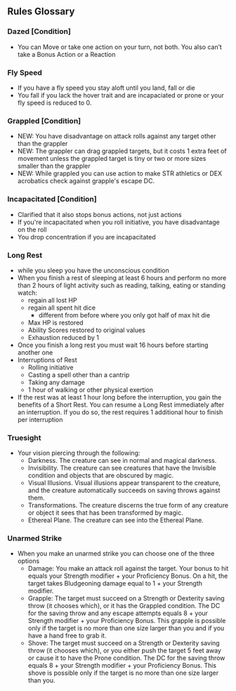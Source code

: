 ## Rules Glossary

### Dazed [Condition]
* You can Move or take one action on your turn, not both. You also can’t take a Bonus Action or a Reaction

### Fly Speed
* If you have a fly speed you stay aloft until you land, fall or die
* You fall if you lack the hover trait and are incapaciated or prone or your fly speed is reduced to 0.

### Grappled [Condition]
* NEW: You have disadvantage on attack rolls against any target other than the grappler
* NEW: The grappler can drag grappled targets, but it costs 1 extra feet of movement unless the grappled target is tiny or two or more sizes smaller than the grappler
* NEW: While grappled you can use action to make STR athletics or DEX acrobatics check against grapple's escape DC.

### Incapacitated [Condition]
* Clarified that it also stops bonus actions, not just actions
* If you're incapacitated when you roll initiative, you have disadvantage on the roll
* You drop concentration if you are incapacitated

### Long Rest
* while you sleep you have the unconscious condition
* When you finish a rest of sleeping at least 6 hours and perform no  more than 2 hours of light activity such as reading, talking, eating or standing watch:
    * regain all lost HP
    * regain all spent hit dice
        * different from before where you only got half of max hit die
    * Max HP is restored
    * Ability Scores restored to original values
    * Exhaustion reduced by 1
* Once you finish a long rest you must wait 16 hours before starting another one
* Interruptions of Rest
    * Rolling initiative
    * Casting a spell other than a cantrip
    * Taking any damage
    * 1 hour of walking or other physical exertion
* If the rest was at least 1 hour long before the interruption, you gain the benefits of a Short Rest. You can resume a Long Rest immediately after an interruption. If you do so, the rest requires 1 additional hour to finish per interruption

### Truesight
* Your vision piercing through the following:
    * Darkness. The creature can see in normal and magical darkness.
    * Invisibility. The creature can see creatures that have the Invisible condition and objects that are obscured by magic.
    * Visual Illusions. Visual illusions appear transparent to the creature, and the creature automatically succeeds on saving throws against them.
    * Transformations. The creature discerns the true form of any creature or object it sees that has been transformed by magic.
    * Ethereal Plane. The creature can see into the Ethereal Plane.

### Unarmed Strike
* When you make an unarmed strike you can choose one of the three options
    * Damage: You make an attack roll against the target. Your bonus to hit equals your Strength modifier + your Proficiency Bonus. On a hit, the target takes Bludgeoning damage equal to 1 + your Strength modifier.
    * Grapple: The target must succeed on a Strength or Dexterity saving throw (it chooses which), or it has the Grappled condition. The DC for the saving throw and any escape attempts equals 8 + your Strength modifier + your Proficiency Bonus. This grapple is possible only if the target is no more than one size larger than you and if you have a hand free to grab it.
    * Shove: The target must succeed on a Strength or Dexterity saving throw (it chooses which), or you either push the target 5 feet away or cause it to have the Prone condition. The DC for the saving throw equals 8 + your Strength modifier + your Proficiency Bonus. This shove is possible only if the target is no more than one size larger than you.